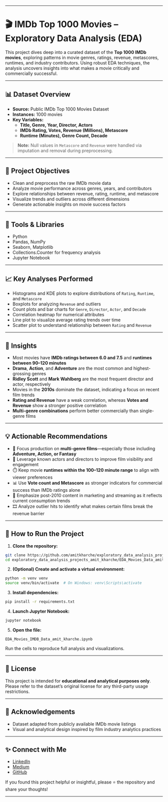 
---
# 🎬 IMDb Top 1000 Movies – Exploratory Data Analysis (EDA)
This project dives deep into a curated dataset of the **Top 1000 IMDb movies**, exploring patterns in movie genres, ratings, revenue, metascores, runtimes, and industry contributors. Using robust EDA techniques, the analysis uncovers insights into what makes a movie critically and commercially successful.

---

## 📊 Dataset Overview
- **Source:** Public IMDb Top 1000 Movies Dataset  
- **Instances:** 1000 movies  
- **Key Variables:**
  - **Title, Genre, Year, Director, Actors**  
  - **IMDb Rating, Votes, Revenue (Millions), Metascore**  
  - **Runtime (Minutes), Genre Count, Decade**

> **Note:** Null values in `Metascore` and `Revenue` were handled via imputation and removal during preprocessing.

---

## 📌 Project Objectives
- Clean and preprocess the raw IMDb movie data
- Analyze movie performance across genres, years, and contributors
- Explore relationships between revenue, rating, runtime, and metascore
- Visualize trends and outliers across different dimensions
- Generate actionable insights on movie success factors

---

## 🔧 Tools & Libraries
- Python  
- Pandas, NumPy  
- Seaborn, Matplotlib  
- Collections.Counter for frequency analysis  
- Jupyter Notebook  

---

## 📈 Key Analyses Performed
- Histograms and KDE plots to explore distributions of `Rating`, `Runtime`, and `Metascore`
- Boxplots for analyzing `Revenue` and outliers
- Count plots and bar charts for `Genre`, `Director`, `Actor`, and `Decade`
- Correlation heatmap for numerical attributes
- Line plot to visualize average rating trends over time
- Scatter plot to understand relationship between `Rating` and `Revenue`

---

## 📌 Insights
- Most movies have **IMDb ratings between 6.0 and 7.5** and **runtimes between 90–120 minutes**
- **Drama**, **Action**, and **Adventure** are the most common and highest-grossing genres
- **Ridley Scott** and **Mark Wahlberg** are the most frequent director and actor, respectively
- Movies in the **2010s** dominate the dataset, indicating a focus on recent film trends
- **Rating and Revenue** have a weak correlation, whereas **Votes and Revenue** show a stronger positive correlation
- **Multi-genre combinations** perform better commercially than single-genre films

---

## 💡 Actionable Recommendations
- 🎯 Focus production on **multi-genre films**—especially those including **Adventure, Action, or Fantasy**
- 🎥 Leverage known actors and directors to improve film visibility and engagement
- ⏱️ Keep movie **runtimes within the 100–120 minute range** to align with viewer preferences
- 📊 Use **Vote count and Metascore** as stronger indicators for commercial success than IMDb ratings alone
- 📅 Emphasize post-2010 content in marketing and streaming as it reflects current consumption trends
- 🎞️ Analyze outlier hits to identify what makes certain films break the revenue barrier

---

## 🧪 How to Run the Project
1. **Clone the repository:**
```bash
git clone https://github.com/amitkharche/exploratory_data_analysis_projects_amit_kharche.git
cd exploratory_data_analysis_projects_amit_kharche/EDA_Movies_Data_amit_kharche
```
2. **(Optional) Create and activate a virtual environment:**
```bash
python -m venv venv
source venv/bin/activate  # On Windows: venv\Scripts\activate
```
3. **Install dependencies:**
```bash
pip install -r requirements.txt
```
4. **Launch Jupyter Notebook:**
```bash
jupyter notebook
```
5. **Open the file:**
```
EDA_Movies_IMDB_Data_amit_kharche.ipynb
```
Run the cells to reproduce full analysis and visualizations.

---

## 📜 License
This project is intended for **educational and analytical purposes only**. Please refer to the dataset’s original license for any third-party usage restrictions.

---

## 🤝 Acknowledgements
- Dataset adapted from publicly available IMDb movie listings
- Visual and analytical design inspired by film industry analytics practices

---

## ✨ Connect with Me
- [LinkedIn](https://www.linkedin.com/in/amit-kharche)
- [Medium](https://medium.com/@amitkharche14)
- [GitHub](https://github.com/amitkharche)

If you found this project helpful or insightful, please ⭐ the repository and share your thoughts!

---
